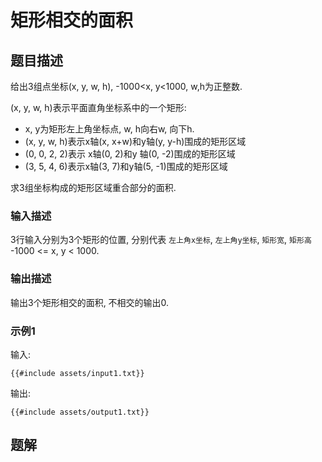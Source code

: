 # 矩形相交的面积

## 题目描述

给出3组点坐标(x, y, w, h), -1000<x, y<1000, w,h为正整数.

(x, y, w, h)表示平面直角坐标系中的一个矩形:

- x, y为矩形左上角坐标点, w, h向右w, 向下h.
- (x, y, w, h)表示x轴(x, x+w)和y轴(y, y-h)围成的矩形区域
- (0, 0, 2, 2)表示 x轴(0, 2)和y 轴(0, -2)围成的矩形区域
- (3, 5, 4, 6)表示x轴(3, 7)和y轴(5, -1)围成的矩形区域

求3组坐标构成的矩形区域重合部分的面积.

### 输入描述

3行输入分别为3个矩形的位置, 分别代表 `左上角x坐标`, `左上角y坐标`, `矩形宽`, `矩形高` -1000 <= x, y < 1000.

### 输出描述

输出3个矩形相交的面积, 不相交的输出0.

### 示例1

输入:

```text
{{#include assets/input1.txt}}
```

输出:

```text
{{#include assets/output1.txt}}
```

## 题解